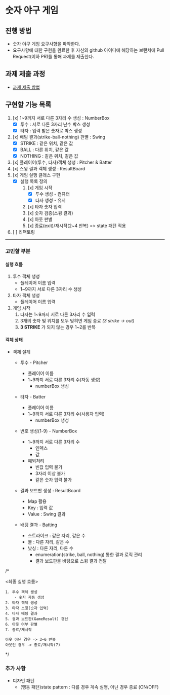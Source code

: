 # 숫자 야구 게임
## 진행 방법
* 숫자 야구 게임 요구사항을 파악한다.
* 요구사항에 대한 구현을 완료한 후 자신의 github 아이디에 해당하는 브랜치에 Pull Request(이하 PR)를 통해 과제를 제출한다.

## 과제 제출 과정
* [과제 제출 방법](https://github.com/next-step/nextstep-docs/tree/master/precourse) 

## 구현할 기능 목록
1. [x] 1~9까지 서로 다른 3자리 수 생성 : NumberBox
    - [x] 투수 : 서로 다른 3자리 난수 박스 생성
    - [x] 타자 : 입력 받은 숫자로 박스 생성    
2. [x] 배팅 결과(strike-ball-nothing) 판별 : Swing
    - [x] STRIKE  : 같은 위치, 같은 값
    - [x] BALL    : 다른 위치, 같은 값
    - [x] NOTHING : 같은 위치, 같은 값
3. [x] 플레이어(투수, 타자)객체 생성 : Pitcher & Batter
4. [x] 스윙 결과 객체 생성 : ResultBoard
5. [x] 게임 실행 클래스 구현
    - [x] 실행 목록 정의
        1. [x] 게임 시작
            - [x] 투수 생성 - 컴퓨터
            - [x] 타자 생성 - 유저
        2. [x] 타자 숫자 입력
        3. [x] 숫자 검증(스윙 결과)
        4. [x] 아웃 판별  
        5. [x] 종료(exit)/재시작(2~4 반복) => state 패턴 적용 
6. [ ] 리팩토링

---

### 고민할 부분

#### 실행 흐름
1. 투수 객체 생성
    - 플레이어 이름 입력
    - 1~9까지 서로 다른 3자리 수 생성
2. 타자 객체 생성
    - 플레이어 이름 입력
3. 게임 시작
    1. 타자는 1~9까지 서로 다른 3자리 수 입력
    2. 3개의 숫자 및 위치를 모두 맞히면 게임 종료 *(3 strike -> out)*
    3. **3 STRIKE** 가 되지 않는 경우 1~2를 반복

#### 객체 상태
- 객체 설계
    - 투수 - Pitcher
        - 플레이어 이름
        - 1~9까지 서로 다른 3자리 수(자동 생성)
           - numberBox 생성
    - 타자 - Batter
        - 플레이어 이름
        - 1~9까지 서로 다른 3자리 수(사용자 입력)
           - numberBox 생성
                
    - 번호 생성(1-9) - NumberBox
      - 1~9까지 서로 다른 3자리 수
         - 인덱스
         - 값
      - 예외처리
        - 빈값 입력 불가
        - 3자리 이상 불가
        - 같은 숫자 입력 불가              
    
    - 결과 보드판 생성 : ResultBoard
        - Map 활용
        - Key : 입력 값
        - Value : Swing 결과
    - 배팅 결과 - Batting
        - 스트라이크 : 같은 자리, 같은 수
        - 볼 : 다른 자리, 같은 수
        - 낫싱 : 다른 자리, 다른 수
            - enumeration(strike, ball, nothing) 통한 결과 로직 관리
            - 결과 보드판을 바탕으로 스윙 결과 전달

/* 

<최종 실행 흐름>

    1. 투수 객체 생성
        - 숫자 자동 생성
    2. 타자 객체 생성
    3. 타자 스윙(숫자 입력)
    4. 타자 배팅 결과
    5. 결과 보드판(GameResult) 갱신
    6. 아웃 여부 판별
    7. 종료/재시작    
    
    아웃 아닌 경우 -> 3~6 반복
    아웃인 경우 -> 종료/재시작(7) 

*/

        
### 추가 사항
- 디자인 패턴
    - (행동 패턴)state pattern : 다를 경우 계속 실행, 아닌 경우 종료 (ON/OFF)

